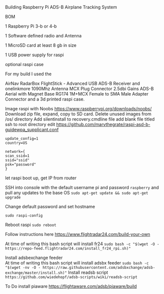 Building Raspberry Pi ADS-B Airplane Tracking System

BOM

1 Raspberry Pi 3-b or 4-b 

1 Software defined radio and Antenna

1 MicroSD card at least 8 gb in size

1 USB power supply for raspi

optional raspi case

For my build I used the 

AirNav RadarBox FlightStick - Advanced USB ADS-B Receiver and onelinkmore 1090Mhz Antenna MCX Plug Connector 2.5dbi Gains ADS-B Aerial with Magnet Base RG174 1M+MCX Female to SMA Male Adapter Connector and a 3d printed raspi case. 


Image raspi with Noobs 
https://www.raspberrypi.org/downloads/noobs/
Download zip file, expand, copy to SD card.  Delete unused images from /os/ directory
Add silentinstall to recovery.cmdline file
add blank file titled ssh to root directory
edit https://github.com/marvthegrate/raspi-asd-b-guidewpa_supplicant.conf

```ctrl_interface=DIR=/var/run/wpa_supplicant GROUP=netdev
update_config=1
country=US

network={
scan_ssid=1
ssid="ssid"
psk="password"
}
```

let raspi boot up, get IP from router

SSH into console with the default username pi and password `raspberry` and pull any updates to the base OS
```sudo apt-get update && sudo apt-get upgrade```

Change default password and set hostname

```sudo raspi-config```

Reboot raspi
```sudo reboot```

Follow instructions here https://www.flightradar24.com/build-your-own

At time of writing this bash script will install fr24
```sudo bash -c "$(wget -O - https://repo-feed.flightradar24.com/install_fr24_rpi.sh)"```

Install adsbexchange feeder  
At time of writing this bash script will install adsbx feeder
```sudo bash -c "$(wget -nv -O - https://raw.githubusercontent.com/adsbxchange/adsb-exchange/master/install.sh)"```
Install readsb script
```https://github.com/wiedehopf/adsb-scripts/wiki/readsb-script```


To Do
install piaware https://flightaware.com/adsb/piaware/build





